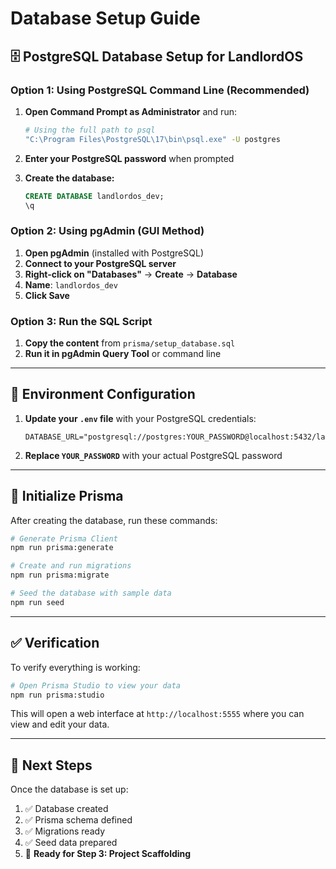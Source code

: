 # Database Setup Guide

## 🗄️ PostgreSQL Database Setup for LandlordOS

### Option 1: Using PostgreSQL Command Line (Recommended)

1. **Open Command Prompt as Administrator** and run:
   ```bash
   # Using the full path to psql
   "C:\Program Files\PostgreSQL\17\bin\psql.exe" -U postgres
   ```

2. **Enter your PostgreSQL password** when prompted

3. **Create the database:**
   ```sql
   CREATE DATABASE landlordos_dev;
   \q
   ```

### Option 2: Using pgAdmin (GUI Method)

1. **Open pgAdmin** (installed with PostgreSQL)
2. **Connect to your PostgreSQL server**
3. **Right-click on "Databases"** → **Create** → **Database**
4. **Name**: `landlordos_dev`
5. **Click Save**

### Option 3: Run the SQL Script

1. **Copy the content** from `prisma/setup_database.sql`
2. **Run it in pgAdmin Query Tool** or command line

---

## 🔧 Environment Configuration

1. **Update your `.env` file** with your PostgreSQL credentials:
   ```env
   DATABASE_URL="postgresql://postgres:YOUR_PASSWORD@localhost:5432/landlordos_dev"
   ```

2. **Replace `YOUR_PASSWORD`** with your actual PostgreSQL password

---

## 🚀 Initialize Prisma

After creating the database, run these commands:

```bash
# Generate Prisma Client
npm run prisma:generate

# Create and run migrations
npm run prisma:migrate

# Seed the database with sample data
npm run seed
```

---

## ✅ Verification

To verify everything is working:

```bash
# Open Prisma Studio to view your data
npm run prisma:studio
```

This will open a web interface at `http://localhost:5555` where you can view and edit your data.

---

## 🎯 Next Steps

Once the database is set up:
1. ✅ Database created
2. ✅ Prisma schema defined  
3. ✅ Migrations ready
4. ✅ Seed data prepared
5. 🔄 **Ready for Step 3: Project Scaffolding**
